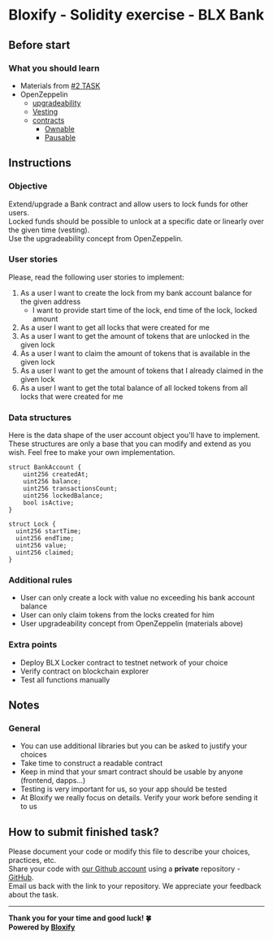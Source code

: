 # Bloxify - Solidity exercise - BLX Bank

## Before start
### What you should learn
- Materials from [#2 TASK](./BLXBank.md)
- OpenZeppelin
  - [upgradeability](https://docs.openzeppelin.com/contracts/4.x/upgradeable)
  - [Vesting](https://corporatefinanceinstitute.com/resources/knowledge/other/vesting/)
  - [contracts](https://github.com/OpenZeppelin/openzeppelin-contracts/blob/master/contracts)
    - [Ownable](https://github.com/OpenZeppelin/openzeppelin-contracts/blob/master/contracts/access/Ownable.sol)
    - [Pausable](https://github.com/OpenZeppelin/openzeppelin-contracts/blob/master/contracts/security/Pausable.sol)

## Instructions

### Objective

Extend/upgrade a Bank contract and allow users to lock funds for other users.<br/>
Locked funds should be possible to unlock at a specific date or linearly over the given time (vesting).<br/>
Use the upgradeability concept from OpenZeppelin.

### User stories
Please, read the following user stories to implement:
1. As a user I want to create the lock from my bank account balance for the given address
   - I want to provide start time of the lock, end time of the lock, locked amount
2. As a user I want to get all locks that were created for me
3. As a user I want to get the amount of tokens that are unlocked in the given lock
4. As a user I want to claim the amount of tokens that is available in the given lock
5. As a user I want to get the amount of tokens that I already claimed in the given lock
6. As a user I want to get the total balance of all locked tokens from all locks that were created for me

### Data structures
Here is the data shape of the user account object you'll have to implement. These structures are only a base that you can modify and extend as you wish. Feel free to make your own implementation.

```solidity
struct BankAccount {
    uint256 createdAt;
    uint256 balance;
    uint256 transactionsCount;
    uint256 lockedBalance;
    bool isActive;
}
  
struct Lock {
  uint256 startTime;
  uint256 endTime;
  uint256 value;
  uint256 claimed;
}
```

### Additional rules
- User can only create a lock with value no exceeding his bank account balance
- User can only claim tokens from the locks created for him
- User upgradeability concept from OpenZeppelin (materials above)

### Extra points
- Deploy BLX Locker contract to testnet network of your choice
- Verify contract on blockchain explorer
- Test all functions manually

## Notes
### General
- You can use additional libraries but you can be asked to justify your choices
- Take time to construct a readable contract
- Keep in mind that your smart contract should be usable by anyone (frontend, dapps...)
- Testing is very important for us, so your app should be tested
- At Bloxify we really focus on details. Verify your work before sending it to us

## How to submit finished task?
Please document your code or modify this file to describe your choices, practices, etc. <br/>
Share your code with [our Github account](https://github.com/bloxify-dev) using a **private** repository - [GitHub](https://github.com/). <br/>
Email us back with the link to your repository. We appreciate your feedback about the task.

---

**Thank you for your time and good luck! 🍀** <br/>
**Powered by [Bloxify](https://www.bloxify.gg/)**
